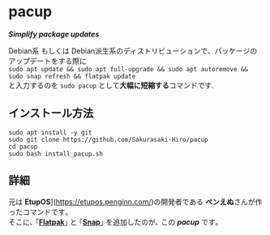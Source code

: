 # pacup
***Simplify package updates***

Debian系 もしくは Debian派生系のディストリビューションで、パッケージのアップデートをする際に  
`sudo apt update && sudo apt full-upgrade && sudo apt autoremove && sudo snap refresh && flatpak update`  
と入力するのを `sudo pacup` として**大幅に短縮する**コマンドです.

## インストール方法
```
sudo apt install -y git
sudo git clone https://github.com/Sakurasaki-Hiro/pacup
cd pacup
sudo bash install_pacup.sh
```

## 詳細
元は **EtupOS**](https://etupos.penginn.com/)の開発者である **ペンえぬ**さんが作ったコマンドです｡  
そこに､ ｢[**Flatpak**](https://flatpak.org/)｣ と ｢[**Snap**](https://snapcraft.io/)｣ を追加したのが､ この ***pacup*** です｡
